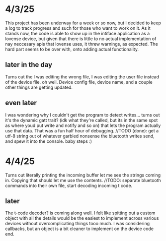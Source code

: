 # 4/3/25
This project has been underway for a week or so now, but I decided to keep a log to track progress and such for those who want to work on it. As it stands now, the code is able to show up in the intiface application as a lovense device, but given that there is little to no actual implementation of nay neccesary apis that lovense uses, it threw warnings, as expected. The hard part seems to be over with, onto adding actual functionality.

## later in the day
Turns out the I was editing the wrong file, I was editing the user file instead of the device file. oh well. Device config file, device name, and a couple other things are getting updated.

## even later
I was wondering why I couldn't get the program to detect writes... turns out it's the dynamic gatt trait? (idk what they're called, but its in the same spot as where youd put write and notify and so on) that lets the program actually use that data. That was a fun half hour of debugging. 
//TODO (done): get a utf-8 string out of whatever garbled nonsense the bluetooth writes send, and spew it into the console. baby steps :)

# 4/4/25
Turns out literally printing the incoming buffer let me see the strings coming in. Copying that should let me use the contents.
//TODO: separate bluetooth commands into their own file, start decoding incoming t code.

## later
The t-code decoder? is coming along well. I felt like spitting out a custom object with all the details would be the easiest to implement across various devices without overcomplicating things tooo much. I was considering callbacks, but an object is a bit cleaner to implement on the device code end.